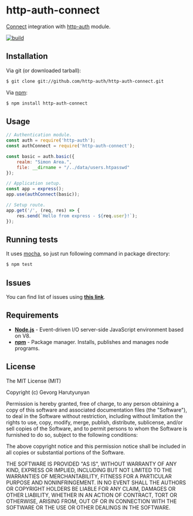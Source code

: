 # http-auth-connect
[Connect](https://github.com/senchalabs/connect) integration with [http-auth](https://github.com/http-auth/http-auth) module.

[![build](https://github.com/http-auth/http-auth-connect/workflows/build/badge.svg)](https://github.com/http-auth/http-auth-connect/actions?query=workflow%3Abuild)

## Installation

Via git (or downloaded tarball):

```bash
$ git clone git://github.com/http-auth/http-auth-connect.git
```
Via [npm](http://npmjs.org/):

```bash
$ npm install http-auth-connect
```    

## Usage
```javascript
// Authentication module.
const auth = require('http-auth');
const authConnect = require('http-auth-connect');

const basic = auth.basic({
    realm: "Simon Area.",
    file: __dirname + "/../data/users.htpasswd"
});

// Application setup.
const app = express();
app.use(authConnect(basic));

// Setup route.
app.get('/', (req, res) => {
    res.send(`Hello from express - ${req.user}!`);
});
```


## Running tests

It uses [mocha](https://mochajs.org/), so just run following command in package directory:

```bash
$ npm test
```

## Issues

You can find list of issues using **[this link](http://github.com/http-auth/http-auth-connect/issues)**.

## Requirements

 - **[Node.js](http://nodejs.org)** - Event-driven I/O server-side JavaScript environment based on V8.
 - **[npm](http://npmjs.org)** - Package manager. Installs, publishes and manages node programs.

## License

The MIT License (MIT)

Copyright (c) Gevorg Harutyunyan

Permission is hereby granted, free of charge, to any person obtaining a copy of
this software and associated documentation files (the "Software"), to deal in
the Software without restriction, including without limitation the rights to
use, copy, modify, merge, publish, distribute, sublicense, and/or sell copies of
the Software, and to permit persons to whom the Software is furnished to do so,
subject to the following conditions:

The above copyright notice and this permission notice shall be included in all
copies or substantial portions of the Software.

THE SOFTWARE IS PROVIDED "AS IS", WITHOUT WARRANTY OF ANY KIND, EXPRESS OR
IMPLIED, INCLUDING BUT NOT LIMITED TO THE WARRANTIES OF MERCHANTABILITY, FITNESS
FOR A PARTICULAR PURPOSE AND NONINFRINGEMENT. IN NO EVENT SHALL THE AUTHORS OR
COPYRIGHT HOLDERS BE LIABLE FOR ANY CLAIM, DAMAGES OR OTHER LIABILITY, WHETHER
IN AN ACTION OF CONTRACT, TORT OR OTHERWISE, ARISING FROM, OUT OF OR IN
CONNECTION WITH THE SOFTWARE OR THE USE OR OTHER DEALINGS IN THE SOFTWARE.
